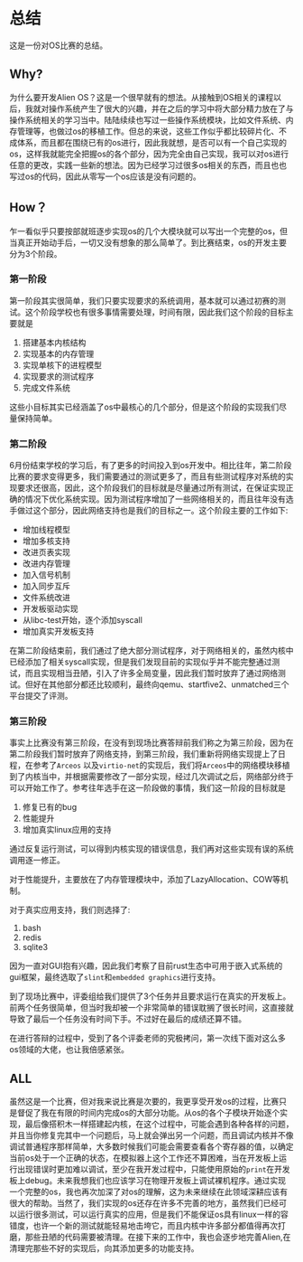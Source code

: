 # 总结

这是一份对OS比赛的总结。

## Why?

为什么要开发Alien OS？这是一个很早就有的想法。从接触到OS相关的课程以后，我就对操作系统产生了很大的兴趣，并在之后的学习中将大部分精力放在了与操作系统相关的学习当中。陆陆续续也写过一些操作系统模块，比如文件系统、内存管理等，也做过os的移植工作。但总的来说，这些工作似乎都比较碎片化、不成体系，而且都在围绕已有的os进行，因此我就想，是否可以有一个自己实现的os，这样我就能完全把握os的各个部分，因为完全由自己实现，我可以对os进行任意的更改，实践一些新的想法。因为已经学习过很多os相关的东西，而且也也写过os的代码，因此从零写一个os应该是没有问题的。

## How？

乍一看似乎只要按部就班逐步实现os的几个大模块就可以写出一个完整的os，但当真正开始动手后，一切又没有想象的那么简单了。到比赛结束，os的开发主要分为3个阶段。

### 第一阶段

第一阶段其实很简单，我们只要实现要求的系统调用，基本就可以通过初赛的测试。这个阶段学校也有很多事情需要处理，时间有限，因此我们这个阶段的目标主要就是

1. 搭建基本内核结构
2. 实现基本的内存管理
3. 实现单核下的进程模型
4. 实现要求的测试程序
5. 完成文件系统

这些小目标其实已经涵盖了os中最核心的几个部分，但是这个阶段的实现我们尽量保持简单。

### 第二阶段

6月份结束学校的学习后，有了更多的时间投入到os开发中。相比往年，第二阶段比赛的要求变得更多，我们需要通过的测试更多了，而且有些测试程序对系统的实现要求还很高，因此，这个阶段我们的目标就是尽量通过所有测试，在保证实现正确的情况下优化系统实现。因为测试程序增加了一些网络相关的，而且往年没有选手做过这个部分，因此网络支持也是我们的目标之一。这个阶段主要的工作如下:

- 增加线程模型
- 增加多核支持
- 改进页表实现
- 改进内存管理
- 加入信号机制
- 加入同步互斥
- 文件系统改进
- 开发板驱动实现
- 从libc-test开始，逐个添加syscall
- 增加真实开发板支持

在第二阶段结束前，我们通过了绝大部分测试程序，对于网络相关的，虽然内核中已经添加了相关syscall实现，但是我们发现目前的实现似乎并不能完整通过测试，而且实现相当丑陋，引入了许多全局变量，因此我们暂时放弃了通过网络测试。但好在其他部分都还比较顺利，最终向qemu、startfive2、unmatched三个平台提交了评测。



### 第三阶段

事实上比赛没有第三阶段，在没有到现场比赛答辩前我们称之为第三阶段，因为在第二阶段我们暂时放弃了网络支持，到第三阶段，我们重新将网络实现提上了日程，在参考了`Arceos` 以及`virtio-net`的实现后，我们将`Arceos`中的网络模块移植到了内核当中，并根据需要修改了一部分实现，经过几次调试之后，网络部分终于可以开始工作了。参考往年选手在这一阶段做的事情，我们这一阶段的目标就是

1. 修复已有的bug
2. 性能提升
3. 增加真实linux应用的支持

通过反复运行测试，可以得到内核实现的错误信息，我们再对这些实现有误的系统调用逐一修正。

对于性能提升，主要放在了内存管理模块中，添加了LazyAllocation、COW等机制。

对于真实应用支持，我们则选择了:

1. bash
2. redis
3. sqlite3

因为一直对GUI抱有兴趣，因此我们考察了目前rust生态中可用于嵌入式系统的gui框架，最终选取了`slint`和`embedded graphics`进行支持。

到了现场比赛中，评委组给我们提供了3个任务并且要求运行在真实的开发板上。前两个任务很简单，但当时我却被一个非常简单的错误耽搁了很长时间，这直接就导致了最后一个任务没有时间下手。不过好在最后的成绩还算不错。

在进行答辩的过程中，受到了各个评委老师的究极拷问，第一次线下面对这么多os领域的大佬，也让我倍感紧张。

## ALL

虽然这是一个比赛，但对我来说比赛是次要的，我更享受开发os的过程，比赛只是督促了我在有限的时间内完成os的大部分功能。从os的各个子模块开始逐个实现，最后像搭积木一样搭建起内核，在这个过程中，可能会遇到各种各样的问题，并且当你修复完其中一个问题后，马上就会弹出另一个问题，而且调试内核并不像调试普通程序那样简单，大多数时候我们可能会需要查看各个寄存器的值，以确定当前os处于一个正确的状态，在模拟器上这个工作还不算困难，当在开发板上运行出现错误时更加难以调试，至少在我开发过程中，只能使用原始的`print`在开发板上debug。未来我想我们也应该学习在物理开发板上调试裸机程序。通过实现一个完整的os，我也再次加深了对os的理解，这为未来继续在此领域深耕应该有很大的帮助。当然了，我们实现的os还存在许多不完善的地方，虽然我们已经可以运行很多测试，可以运行真实的应用，但是我们不能保证os具有linux一样的容错度，也许一个新的测试就能轻易地击垮它，而且内核中许多部分都值得再次打磨，那些丑陋的代码需要被清理。在接下来的工作中，我也会逐步地完善Alien,在清理完那些不好的实现后，向其添加更多的功能支持。

